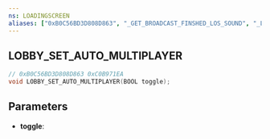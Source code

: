 ```yaml
---
ns: LOADINGSCREEN
aliases: ["0xB0C56BD3D808D863", "_GET_BROADCAST_FINSHED_LOS_SOUND", "_LOADINGSCREEN_SET_LOAD_FREEMODE"]
---
```

## LOBBY_SET_AUTO_MULTIPLAYER

```c
// 0xB0C56BD3D808D863 0xC0B971EA
void LOBBY_SET_AUTO_MULTIPLAYER(BOOL toggle);
```


## Parameters
* **toggle**: 


